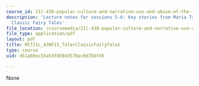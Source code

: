 ```yaml
---
course_id: 21l-430-popular-culture-and-narrative-use-and-abuse-of-the-fairy-tale-fall-2015
description: 'Lecture notes for sessions 5-6: Key stories from Maria Tatar''s The
  Classic Fairy Tales'
file_location: /coursemedia/21l-430-popular-culture-and-narrative-use-and-abuse-of-the-fairy-tale-fall-2015/d51a66ec55a5df86943578ac6d7bbf45_MIT21L_430F15_TatarClassicFairyTales.pdf
file_type: application/pdf
layout: pdf
title: MIT21L_430F15_TatarClassicFairyTales
type: course
uid: d51a66ec55a5df86943578ac6d7bbf45

---
```

None
